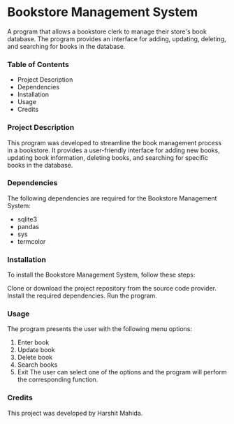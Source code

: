 # Bookstore Management System
A program that allows a bookstore clerk to manage their store's book database. The program provides an interface for adding, updating, deleting, and searching for books in the database.

### Table of Contents
- Project Description
- Dependencies
- Installation
- Usage
- Credits

### Project Description
This program was developed to streamline the book management process in a bookstore. It provides a user-friendly interface for adding new books, updating book information, deleting books, and searching for specific books in the database.

### Dependencies
The following dependencies are required for the Bookstore Management System:

- sqlite3
- pandas
- sys
- termcolor
### Installation
To install the Bookstore Management System, follow these steps:

Clone or download the project repository from the source code provider.
Install the required dependencies.
Run the program.
### Usage
The program presents the user with the following menu options:

1. Enter book
2. Update book
3. Delete book
4. Search books
0. Exit
The user can select one of the options and the program will perform the corresponding function.

### Credits
This project was developed by Harshit Mahida.

